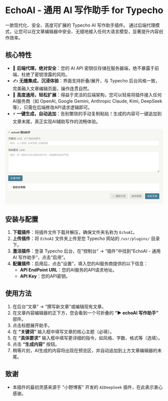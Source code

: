 
# EchoAI - 通用 AI 写作助手 for Typecho
 
一款现代化、安全、高度可扩展的 Typecho AI 写作助手插件。
通过后端代理模式，让您可以在文章编辑器中安全、无缝地接入任何大语言模型，显著提升内容创作效率。
 
## 核心特性
 
*   🚀 **后端代理，绝对安全**：您的 AI API 密钥仅存储在服务器端，绝不暴露于前端，杜绝了密钥泄露的风险。
*   ✍️ **无缝集成，沉浸体验**：界面支持折叠/展开，与 Typecho 后台风格一致，完美融入文章编辑页面，操作连贯自然。
*   🧩 **高度通用，轻松扩展**：得益于灵活的后端架构，您可以轻易将插件接入任何AI服务商（如 OpenAI, Google Gemini, Anthropic Claude, Kimi, DeepSeek 等），只需在后端修改API请求逻辑即可。
*   ⚡️ **一键生成，自动追加**：告别繁琐的手动复制粘贴！生成的内容可一键追加到文章末尾，真正实现AI辅助写作的流畅体验。
 
![Screenshot](https://github.com/coffoxo/echoAI/blob/main/Screenshot.jpg)

## 安装与配置
 
1.  **下载插件**：将插件文件下载并解压，确保文件夹名称为 `EchoAI`。
2.  **上传插件**：将 `EchoAI` 文件夹上传至您 Typecho 网站的 `/usr/plugins/` 目录下。
3.  **激活插件**：登录 Typecho 后台，在“控制台” -> “插件”中找到“EchoAI - 通用 AI 写作助手”，点击“启用”。
4.  **配置插件**：启用后，点击“设置”，填入您的AI服务商提供的以下信息：
    *   **API EndPoint URL**：您的AI服务的API请求地址。
    *   **API Key**：您的API密钥。
 
## 使用方法
 
1.  在后台“文章” -> “撰写新文章”或编辑现有文章。
2.  在文章内容编辑器的正下方，您会看到一个可折叠的 **“▶ echoAI 写作助手”** 部件。
3.  点击标题展开助手。
4.  在 **“关键词”** 输入框中填写文章的核心主题（必填）。
5.  在 **“具体要求”** 输入框中填写更详细的指令，如风格、字数、格式等（选填）。
6.  点击 **“生成内容”** 按钮。
7.  稍等片刻，AI生成的内容将出现在预览区，并自动追加到上方文章编辑器的末尾。
 
## 致谢
 
*   本插件的最初灵感来源于 "小野博客" 开发的 `AIDeepSeek` 插件，在此表示衷心感谢。
 
